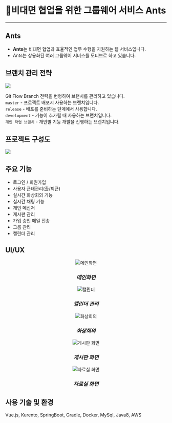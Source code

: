 # 🐜비대면 협업을 위한 그룹웨어 서비스 Ants

---

## Ants

 - **Ants**는 비대면 협업과 효율적인 업무 수행을 지원하는 웹 서비스입니다.
 - Ants는 상용화된 여러 그룹웨어 서비스를 모티브로 하고 있습니다.


## 브랜치 관리 전략

![](https://images.velog.io/images/nunddu/post/0c7eb99c-771c-469b-bee2-4cc8d1d84c91/image.png)

Git Flow Branch 전략을 변형하여 브랜치를 관리하고 있습니다.   
`master` - 프로젝트 배포시 사용하는 브랜치입니다.  
`release` - 배포를 준비하는 단계에서 사용합니다.  
`development` - 기능이 추가될 때 사용하는 브랜치입니다.   
`개인 작업 브랜치` - 개인별 기능 개발을 진행하는 브랜치입니다.   

## 프로젝트 구성도

![](https://images.velog.io/images/nunddu/post/d3274c4d-c9e9-41c7-aa74-d8996dd7ea17/image.png)

## 주요 기능

 - 로그인 / 회원가입
 - 사용자 근태관리(출/퇴근)
 - 실시간 화상회의 기능
 - 실시간 채팅 기능
 - 개인 메신저
 - 게시판 관리
 - 가입 승인 메일 전송
 - 그룹 관리 
 - 캘린더 관리

## UI/UX

<center>
<figure>
    <img src="https://images.velog.io/images/nunddu/post/a6f3351e-7f6b-4f0a-ae8e-ff24d1747e70/image.png" title="메인화면">    
    <h3><i>메인화면</i></h2>
</figure>
<figure>
    <img src="https://images.velog.io/images/nunddu/post/74cb5318-6820-4d31-b4db-6d7c49587c1f/image.png" title="캘린더">    
    <h3><i>캘린더 관리</i></h2>
</figure>
<figure>
    <img src="https://images.velog.io/images/nunddu/post/99d652f3-f5bb-409b-b9fe-744526dee942/image.png" title="화상회의">    
    <h3><i>화상회의</i></h2>
</figure>
<figure>
    <img src="https://images.velog.io/images/nunddu/post/24d620b7-4816-49a8-94bf-a98a7cbd3d9d/image.png" title="게시판 화면">    
    <h3><i>게시판 화면</i></h2>
</figure>
<figure>
    <img src="https://images.velog.io/images/nunddu/post/26c50e9d-1332-497e-a3b7-00e5425682c9/image.png" title="자료실 화면">    
    <h3><i>자료실 화면</i></h2>
</figure>
</center>




## 사용 기술 및 환경

Vue.js, Kurento, SpringBoot, Gradle, Docker, MySql, Java8, AWS
